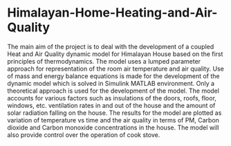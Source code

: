# Himalayan-Home-Heating-and-Air-Quality

The main aim of the project is to deal with the development of a coupled Heat and Air Quality dynamic model for Himalayan House based on the first principles of thermodynamics. The model uses a lumped parameter approach for representation of the room air temperature and air quality. Use of mass and energy balance equations is made for the development of the dynamic model which is solved in Simulink MATLAB environment. Only a theoretical approach is used for the development of the model. The model accounts for various factors such as insulations of the doors, roofs, floor, windows, etc. ventilation rates in and out of the house and the amount of solar radiation falling on the house. The results for the model are plotted as variation of temperature vs time and the air quality in terms of PM, Carbon dioxide and Carbon monoxide concentrations in the house. The model will also provide control over the operation of cook stove.
